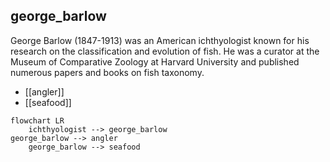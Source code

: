 ## george_barlow
George Barlow (1847-1913) was an American ichthyologist known for his research on the classification and evolution of fish. He was a curator at the Museum of Comparative Zoology at Harvard University and published numerous papers and books on fish taxonomy.


- [[angler]]
- [[seafood]]
```mermaid
flowchart LR
    ichthyologist --> george_barlow
george_barlow --> angler
    george_barlow --> seafood
```
